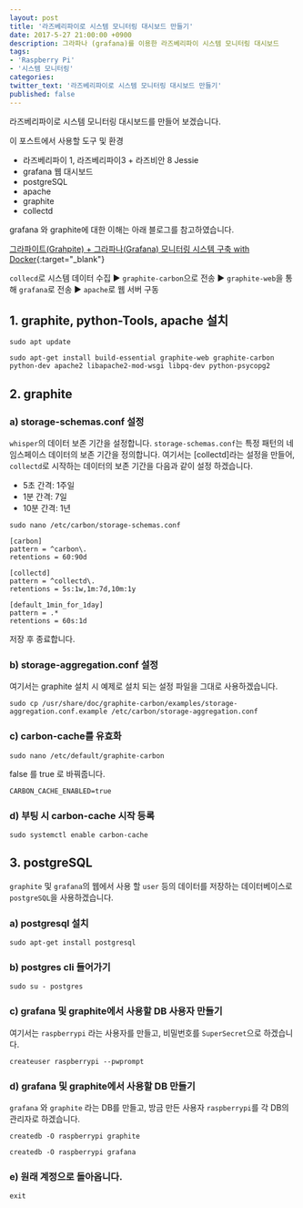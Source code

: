 ```yaml
---
layout: post
title: '라즈베리파이로 시스템 모니터링 대시보드 만들기'
date: 2017-5-27 21:00:00 +0900
description: 그라파나 (grafana)를 이용한 라즈베리파이 시스템 모니터링 대시보드
tags:
- 'Raspberry Pi'
- '시스템 모니터링'
categories:
twitter_text: '라즈베리파이로 시스템 모니터링 대시보드 만들기'
published: false
---
```

라즈베리파이로 시스템 모니터링 대시보드를 만들어 보겠습니다.

이 포스트에서 사용할 도구 및 환경

* 라즈베리파이 1, 라즈베리파이3 + 라즈비안 8 Jessie
* grafana 웹 대시보드
* postgreSQL
* apache
* graphite
* collectd

grafana 와 graphite에 대한 이해는 아래 블로그를 참고하였습니다.

[그라파이트(Grahpite) + 그라파나(Grafana) 모니터링 시스템 구축 with Docker](http://blog.nacyot.com/articles/2014-07-17-graphite-with-dokcer/){:target="_blank"}


`collecd`로 시스템 데이터 수집 ▶ `graphite-carbon`으로 전송 ▶ `graphite-web`을 통해 `grafana`로 전송 ▶ `apache`로 웹 서버 구동

## 1. graphite, python-Tools, apache 설치

```
sudo apt update
```

```
sudo apt-get install build-essential graphite-web graphite-carbon python-dev apache2 libapache2-mod-wsgi libpq-dev python-psycopg2
```

## 2. graphite

### a) storage-schemas.conf 설정

`whisper`의 데이터 보존 기간을 설정합니다. `storage-schemas.conf`는 특정 패턴의 네임스페이스 데이터의 보존 기간을 정의합니다. 여기서는 [collectd]라는 설정을 만들어, `collectd`로 시작하는 데이터의 보존 기간을 다음과 같이 설정 하겠습니다.

* 5초 간격: 1주일
* 1분 간격: 7일
* 10분 간격: 1년


```
sudo nano /etc/carbon/storage-schemas.conf
```

```
[carbon]
pattern = ^carbon\.
retentions = 60:90d

[collectd]
pattern = ^collectd\.
retentions = 5s:1w,1m:7d,10m:1y

[default_1min_for_1day]
pattern = .*
retentions = 60s:1d
```

저장 후 종료합니다.

### b) storage-aggregation.conf 설정

여기서는 graphite 설치 시 예제로 설치 되는 설정 파일을 그대로 사용하겠습니다.

```
sudo cp /usr/share/doc/graphite-carbon/examples/storage-aggregation.conf.example /etc/carbon/storage-aggregation.conf
```

### c) carbon-cache를 유효화

```
sudo nano /etc/default/graphite-carbon
```

false 를 true 로 바꿔줍니다.

```
CARBON_CACHE_ENABLED=true
```

### d) 부팅 시 carbon-cache 시작 등록

```
sudo systemctl enable carbon-cache
```

## 3. postgreSQL

`graphite` 및 `grafana`의 웹에서 사용 할 `user` 등의 데이터를 저장하는 데이터베이스로 `postgreSQL`을 사용하겠습니다.

### a) postgresql 설치

```
sudo apt-get install postgresql
```

### b) postgres cli 들어가기

```
sudo su - postgres
```

### c) grafana 및 graphite에서 사용할 DB 사용자 만들기 

여기서는 `raspberrypi` 라는 사용자를 만들고, 비밀번호를 `SuperSecret`으로 하겠습니다.

```
createuser raspberrypi --pwprompt
```

### d) grafana 및 graphite에서 사용할 DB 만들기

`grafana` 와 `graphite` 라는 DB를 만들고, 방금 만든 사용자 `raspberrypi`를 각 DB의 관리자로 하겠습니다.

```
createdb -O raspberrypi graphite
```

```
createdb -O raspberrypi grafana
```

### e) 원래 계정으로 돌아옵니다.

```
exit
```
